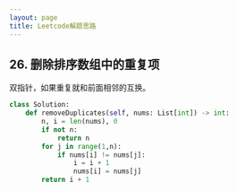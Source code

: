 ```yaml
---
layout: page
title: Leetcode解题思路
---
```


## 26. 删除排序数组中的重复项
双指针，如果重复就和前面相邻的互换。
```Python
class Solution:
    def removeDuplicates(self, nums: List[int]) -> int:
        n, i = len(nums), 0
        if not n:
            return n
        for j in range(1,n):
            if nums[i] != nums[j]:
                i = i + 1
                nums[i] = nums[j]
        return i + 1   
```